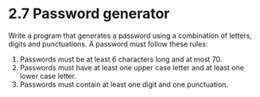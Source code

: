 # 2.7 Password generator

Write a program that generates a password using a combination of letters, digits and punctuations. A password must follow these rules:

1. Passwords must be at least 6 characters long and at most 70.
1. Passwords must have at least one upper case letter and at least one lower case letter.
3. Passwords must contain at least one digit and one punctuation.